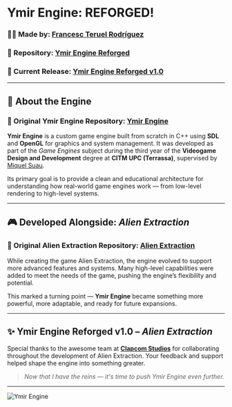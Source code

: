 # Ymir Engine: **REFORGED!**

### 👨‍💻 Made by: [Francesc Teruel Rodríguez](https://github.com/francesctr4)  
### 🔗 Repository: [Ymir Engine Reforged](https://github.com/francesctr4/Ymir-Engine-Reforged)  
### 🚀 Current Release: [Ymir Engine Reforged v1.0](https://github.com/francesctr4/Ymir-Engine-Reforged/releases/tag/v1.0)

---

## 🔧 About the Engine

### 🔗 Original Ymir Engine Repository: [Ymir Engine](https://github.com/francesctr4/Ymir-Engine)  

**Ymir Engine** is a custom game engine built from scratch in C++ using **SDL** and **OpenGL** for graphics and system management. It was developed as part of the *Game Engines* subject during the third year of the **Videogame Design and Development** degree at **CITM UPC (Terrassa)**, supervised by [Miquel Suau](https://github.com/MayKoder).

Its primary goal is to provide a clean and educational architecture for understanding how real-world game engines work — from low-level rendering to high-level systems.

---

## 🎮 Developed Alongside: *Alien Extraction*

### 🔗 Original Alien Extraction Repository: [Alien Extraction](https://github.com/Clapcom-Studios/Alien-Extraction)  

While creating the game Alien Extraction, the engine evolved to support more advanced features and systems. Many high-level capabilities were added to meet the needs of the game, pushing the engine’s flexibility and potential.

This marked a turning point — **Ymir Engine** became something more powerful, more adaptable, and ready for future expansions.

---

## ✨ Ymir Engine Reforged v1.0 – *Alien Extraction*

Special thanks to the awesome team at [**Clapcom Studios**](https://github.com/Clapcom-Studios/) for collaborating throughout the development of Alien Extraction. Your feedback and support helped shape the engine into something greater.

> _Now that I have the reins — it's time to push Ymir Engine even further._

---

![Ymir Engine](https://github.com/Clapcom-Studios/Alien-Extraction/assets/99948892/e7bc2375-1484-473a-9125-35d1ea381f2d)
